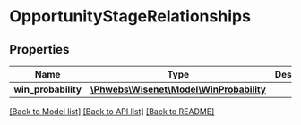 # OpportunityStageRelationships

## Properties
Name | Type | Description | Notes
------------ | ------------- | ------------- | -------------
**win_probability** | [**\Phwebs\Wisenet\Model\WinProbability**](WinProbability.md) |  | [optional] 

[[Back to Model list]](../../README.md#documentation-for-models) [[Back to API list]](../../README.md#documentation-for-api-endpoints) [[Back to README]](../../README.md)

